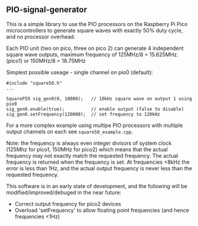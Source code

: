 ## PIO-signal-generator

This is a simple library to use the PIO processors on the Raspberry Pi Pico microcontrollers to generate square waves with exactly 50% duty cycle, and no processor overhead.

Each PIO unit (two on pico, three on pico 2) can generate 4 independent square wave outputs, maximum frequency of 125MHz/8 = 15.625MHz.(pico1) or 150MHz/8 = 18.75MHz

Simplest possible useage - single channel on pio0 (default):
```
#include "square50.h"
...

SquarePIO sig_gen0(0, 10000);   // 10kHz square wave on output 1 using pio0
sig_gen0.enable(true);          // enable output (false to disable)
sig_gen0.setFrequency(120000);  // set frequency to 120kHz
```

For a more complex example using multipe PIO processors with multiple output channels on each see `square50_example.cpp`.

Note: the frequency is always even integer divisors of system clock (125Mhz for pico1, 150MHz for pico2) which means that the actual frequency may not exactly match the requested frequency. 
The actual frequency is returned when the frequency is set. At frequencies <8kHz the error is less than 1Hz, and the actual output frequency is never less than the requested frequency.

This software is in an early state of development, and the following will be modified/improved/debuged in the near future:
* Correct output frequency for pico2 devices
* Overload 'setFrequency' to allow floating point frequencies (and hence frequencies <1Hz)  

 
